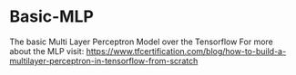 # Basic-MLP
The basic Multi Layer Perceptron Model over the Tensorflow 
For more about the MLP visit:
https://www.tfcertification.com/blog/how-to-build-a-multilayer-perceptron-in-tensorflow-from-scratch
